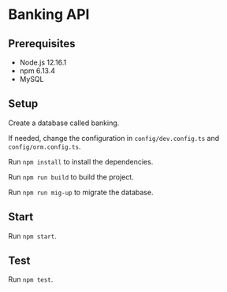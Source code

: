 # Banking API

## Prerequisites
- Node.js 12.16.1
- npm 6.13.4
- MySQL

## Setup

Create a database called banking.

If needed, change the configuration in `config/dev.config.ts` and `config/orm.config.ts`.

Run `npm install` to install the dependencies.

Run `npm run build` to build the project.

Run `npm run mig-up` to migrate the database.

## Start

Run `npm start`.

## Test

Run `npm test`.